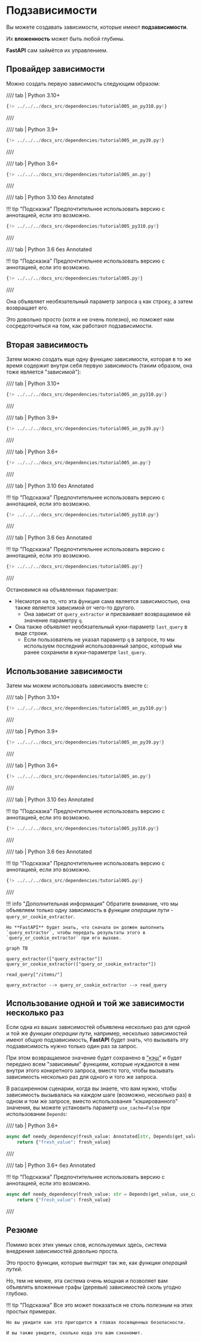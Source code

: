 # Подзависимости

Вы можете создавать зависимости, которые имеют **подзависимости**.

Их **вложенность** может быть любой глубины.

**FastAPI** сам займётся их управлением.

## Провайдер зависимости

Можно создать первую зависимость следующим образом:

//// tab | Python 3.10+

```Python hl_lines="8-9"
{!> ../../../docs_src/dependencies/tutorial005_an_py310.py!}
```

////

//// tab | Python 3.9+

```Python hl_lines="8-9"
{!> ../../../docs_src/dependencies/tutorial005_an_py39.py!}
```

////

//// tab | Python 3.6+

```Python hl_lines="9-10"
{!> ../../../docs_src/dependencies/tutorial005_an.py!}
```

////

//// tab | Python 3.10 без Annotated

!!! tip "Подсказка"
    Предпочтительнее использовать версию с аннотацией, если это возможно.

```Python hl_lines="6-7"
{!> ../../../docs_src/dependencies/tutorial005_py310.py!}
```

////

//// tab | Python 3.6 без Annotated

!!! tip "Подсказка"
    Предпочтительнее использовать версию с аннотацией, если это возможно.

```Python hl_lines="8-9"
{!> ../../../docs_src/dependencies/tutorial005.py!}
```

////

Она объявляет необязательный параметр запроса `q` как строку, а затем возвращает его.

Это довольно просто (хотя и не очень полезно), но поможет нам сосредоточиться на том, как работают подзависимости.

## Вторая зависимость

Затем можно создать еще одну функцию зависимости, которая в то же время содержит внутри себя первую зависимость (таким образом, она тоже является "зависимой"):

//// tab | Python 3.10+

```Python hl_lines="13"
{!> ../../../docs_src/dependencies/tutorial005_an_py310.py!}
```

////

//// tab | Python 3.9+

```Python hl_lines="13"
{!> ../../../docs_src/dependencies/tutorial005_an_py39.py!}
```

////

//// tab | Python 3.6+

```Python hl_lines="14"
{!> ../../../docs_src/dependencies/tutorial005_an.py!}
```

////

//// tab | Python 3.10 без Annotated

!!! tip "Подсказка"
    Предпочтительнее использовать версию с аннотацией, если это возможно.

```Python hl_lines="11"
{!> ../../../docs_src/dependencies/tutorial005_py310.py!}
```

////

//// tab | Python 3.6 без Annotated

!!! tip "Подсказка"
    Предпочтительнее использовать версию с аннотацией, если это возможно.

```Python hl_lines="13"
{!> ../../../docs_src/dependencies/tutorial005.py!}
```

////

Остановимся на объявленных параметрах:

* Несмотря на то, что эта функция сама является зависимостью, она также является зависимой от чего-то другого.
    * Она зависит от `query_extractor` и присваивает возвращаемое ей значение параметру `q`.
* Она также объявляет необязательный куки-параметр `last_query` в виде строки.
    * Если пользователь не указал параметр `q` в запросе, то мы используем последний использованный запрос, который мы ранее сохранили в куки-параметре `last_query`.

## Использование зависимости

Затем мы можем использовать зависимость вместе с:

//// tab | Python 3.10+

```Python hl_lines="23"
{!> ../../../docs_src/dependencies/tutorial005_an_py310.py!}
```

////

//// tab | Python 3.9+

```Python hl_lines="23"
{!> ../../../docs_src/dependencies/tutorial005_an_py39.py!}
```

////

//// tab | Python 3.6+

```Python hl_lines="24"
{!> ../../../docs_src/dependencies/tutorial005_an.py!}
```

////

//// tab | Python 3.10 без Annotated

!!! tip "Подсказка"
    Предпочтительнее использовать версию с аннотацией, если это возможно.

```Python hl_lines="19"
{!> ../../../docs_src/dependencies/tutorial005_py310.py!}
```

////

//// tab | Python 3.6 без Annotated

!!! tip "Подсказка"
    Предпочтительнее использовать версию с аннотацией, если это возможно.

```Python hl_lines="22"
{!> ../../../docs_src/dependencies/tutorial005.py!}
```

////

!!! info "Дополнительная информация"
    Обратите внимание, что мы объявляем только одну зависимость в *функции операции пути* - `query_or_cookie_extractor`.

    Но **FastAPI** будет знать, что сначала он должен выполнить `query_extractor`, чтобы передать результаты этого в `query_or_cookie_extractor` при его вызове.

```mermaid
graph TB

query_extractor(["query_extractor"])
query_or_cookie_extractor(["query_or_cookie_extractor"])

read_query["/items/"]

query_extractor --> query_or_cookie_extractor --> read_query
```

## Использование одной и той же зависимости несколько раз

Если одна из ваших зависимостей объявлена несколько раз для одной и той же *функции операции пути*, например, несколько зависимостей имеют общую подзависимость, **FastAPI** будет знать, что вызывать эту подзависимость нужно только один раз за запрос.

При этом возвращаемое значение будет сохранено в <abbr title="Система для хранения значений, сгенерированных компьютером, для их повторного использования вместо повторного вычисления.">"кэш"</abbr> и будет передано всем "зависимым" функциям, которые нуждаются в нем внутри этого конкретного запроса, вместо того, чтобы вызывать зависимость несколько раз для одного и того же запроса.

В расширенном сценарии, когда вы знаете, что вам нужно, чтобы зависимость вызывалась на каждом шаге (возможно, несколько раз) в одном и том же запросе, вместо использования "кэшированного" значения, вы можете установить параметр `use_cache=False` при использовании `Depends`:

//// tab | Python 3.6+

```Python hl_lines="1"
async def needy_dependency(fresh_value: Annotated[str, Depends(get_value, use_cache=False)]):
    return {"fresh_value": fresh_value}
```

////

//// tab | Python 3.6+ без Annotated

!!! tip "Подсказка"
    Предпочтительнее использовать версию с аннотацией, если это возможно.

```Python hl_lines="1"
async def needy_dependency(fresh_value: str = Depends(get_value, use_cache=False)):
    return {"fresh_value": fresh_value}
```

////

## Резюме

Помимо всех этих умных слов, используемых здесь, система внедрения зависимостей довольно проста.

Это просто функции, которые выглядят так же, как *функции операций путей*.

Но, тем не менее, эта система очень мощная и позволяет вам объявлять вложенные графы (деревья) зависимостей сколь угодно глубоко.

!!! tip "Подсказка"
    Все это может показаться не столь полезным на этих простых примерах.

    Но вы увидите как это пригодится в главах посвященных безопасности.

    И вы также увидите, сколько кода это вам сэкономит.
